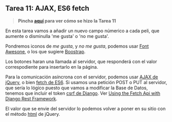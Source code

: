 ## Tarea 11: AJAX, ES6 fetch

> **Pincha [aquí](https://github.com/Gecofer/MII_SSBW_1819/blob/master/Tarea%2010/Tarea11.md) para ver cómo se hizo la Tarea 11**


En esta tarea vamos a añadir un nuevo campo númerico a cada peli, que aumente o disminulla 'me gusta' o 'no me gusta'.

Pondremos iconos de _me gusta_, y _no me gusta_, podemos usar [Font Awesone](https://fontawesome.bootstrapcheatsheets.com), o los que sugiere [Boostrap](https://getbootstrap.com/docs/4.0/extend/icons/).

Los botones haran una llamada al servidor, que responderá con el valor correspodiente para insertarlo en la página.

Para la comunicación asíncrona con el servidor, podemos usar [AJAX de jQuery](https://uniwebsidad.com/libros/fundamentos-jquery/capitulo-7/metodos-ajax-de-jquery?from=librosweb), o bien [fetch de ES6](https://developer.mozilla.org/es/docs/Web/API/Fetch_API/Utilizando_Fetch). Si usamos una petición POST o PUT al servidor, que sería lo lógico puesto que vamos a modificar la Base de Datos, tenemos que incluir el token [csrf de Django](https://stackoverflow.com/questions/8614947/jquery-and-django-csrf-token). Ver [Using the Fetch Api with Django Rest Framework](https://gist.github.com/marteinn/3785ff3c1a3745ae955c).

El valor que se envie del servidor lo podemos volver a poner en su sitio con el método [html](http://api.jquery.com/html/) de jQuery.
